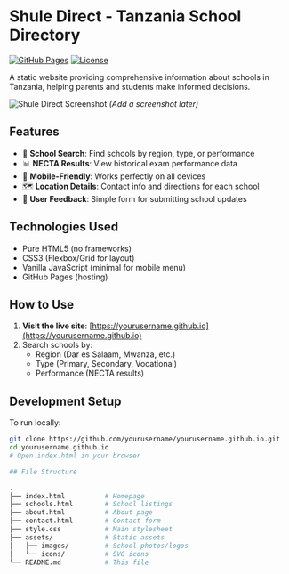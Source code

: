 # Shule Direct - Tanzania School Directory

[![GitHub Pages](https://img.shields.io/badge/View-Live%20Site-brightgreen)](https://yourusername.github.io)
[![License](https://img.shields.io/badge/License-MIT-blue.svg)](LICENSE)

A static website providing comprehensive information about schools in Tanzania, helping parents and students make informed decisions.

![Shule Direct Screenshot](assets/images/screenshot.png) *(Add a screenshot later)*

## Features

- 🏫 **School Search**: Find schools by region, type, or performance
- 📊 **NECTA Results**: View historical exam performance data
- 📱 **Mobile-Friendly**: Works perfectly on all devices
- 🗺️ **Location Details**: Contact info and directions for each school
- 📝 **User Feedback**: Simple form for submitting school updates

## Technologies Used

- Pure HTML5 (no frameworks)
- CSS3 (Flexbox/Grid for layout)
- Vanilla JavaScript (minimal for mobile menu)
- GitHub Pages (hosting)

## How to Use

1. **Visit the live site**: [https://yourusername.github.io](https://yourusername.github.io)
2. Search schools by:
   - Region (Dar es Salaam, Mwanza, etc.)
   - Type (Primary, Secondary, Vocational)
   - Performance (NECTA results)

## Development Setup

To run locally:

```bash
git clone https://github.com/yourusername/yourusername.github.io.git
cd yourusername.github.io
# Open index.html in your browser

## File Structure

.
├── index.html          # Homepage
├── schools.html        # School listings
├── about.html          # About page
├── contact.html        # Contact form
├── style.css           # Main stylesheet
├── assets/             # Static assets
│   ├── images/         # School photos/logos
│   └── icons/          # SVG icons
└── README.md           # This file
